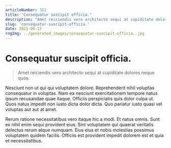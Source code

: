```yaml
---
articleNumber: 312
title: "Consequatur suscipit officia."
description: "Amet reiciendis vero architecto sequi at cupiditate dolores neque quos."
slug: 'consequatur-suscipit-officia.'
date: 2021-06-15
rngImg: ../generated_images/consequatur-suscipit-officia..jpg
---
```


# Consequatur suscipit officia.

> Amet reiciendis vero architecto sequi at cupiditate dolores neque quos.

Nesciunt non ut qui qui voluptatem dolore. Reprehenderit nihil voluptas consequatur in voluptas. Nam ea nesciunt exercitationem tempore natus ipsum recusandae quae itaque. Officiis perspiciatis quis dolor culpa ut. Quos natus impedit non iusto dicta dolor dicta. Quo pariatur iusto quasi vel voluptas aut aut at amet.
 Rerum ratione necessitatibus vero itaque hic a modi. Et natus omnis. Sunt ex nihil enim sequi provident eius. Sint voluptatem qui quaerat veritatis delectus rerum atque numquam. Eius eius et nobis molestias possimus voluptatem quidem facilis. Officiis est provident impedit dolorem est et quia et necessitatibus.
